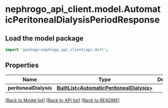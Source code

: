 # nephrogo_api_client.model.AutomaticPeritonealDialysisPeriodResponse

## Load the model package
```dart
import 'package:nephrogo_api_client/api.dart';
```

## Properties
Name | Type | Description | Notes
------------ | ------------- | ------------- | -------------
**peritonealDialysis** | [**BuiltList&lt;AutomaticPeritonealDialysis&gt;**](AutomaticPeritonealDialysis.md) |  | 

[[Back to Model list]](../README.md#documentation-for-models) [[Back to API list]](../README.md#documentation-for-api-endpoints) [[Back to README]](../README.md)



